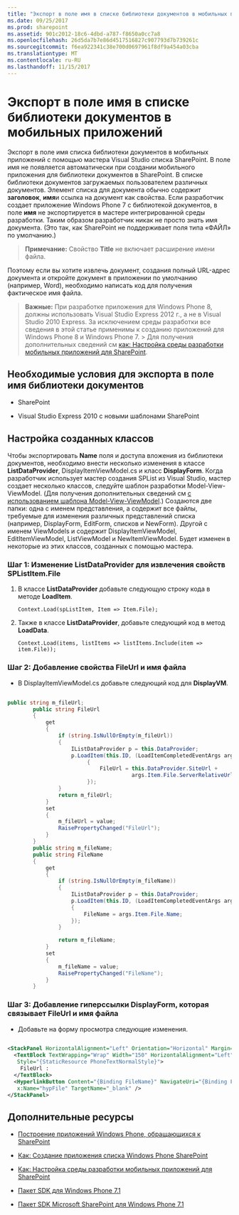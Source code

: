 ```yaml
---
title: "Экспорт в поле имя в списке библиотеки документов в мобильных приложений"
ms.date: 09/25/2017
ms.prod: sharepoint
ms.assetid: 901c2012-18c6-4dbd-a787-f8650a0cc7a8
ms.openlocfilehash: 26d5da7b7e86d4517516827c907793d7b739261c
ms.sourcegitcommit: f6ea922341c38e700d0697961f8df9a454a03cba
ms.translationtype: MT
ms.contentlocale: ru-RU
ms.lasthandoff: 11/15/2017
---
```

# <a name="export-the-name-field-in-a-document-library-list-to-a-mobile-app"></a>Экспорт в поле имя в списке библиотеки документов в мобильных приложений

Экспорт в поле имя списка библиотеки документов в мобильных приложений с помощью мастера Visual Studio списка SharePoint. В поле имя не появляется автоматически при создании мобильного приложения для библиотеки документов в SharePoint.
В списке библиотеки документов загружаемых пользователем различных документов. Элемент списка для документа обычно содержит **заголовок**, **имя**и ссылка на документ как свойства. Если разработчик создает приложение Windows Phone 7 с библиотекой документов, в поле **имя** не экспортируется в мастере интегрированной среды разработки. Таким образом разработчик никак не просто знать имя документа. (Это так, как SharePoint не поддерживает поля типа «ФАЙЛ» по умолчанию.)
  
    
    


> **Примечание:** Свойство **Title** не включает расширение имени файла.
  
    
    


Поэтому если вы хотите извлечь документ, создания полный URL-адрес документа и откройте документ в приложении по умолчанию (например, Word), необходимо написать код для получения фактическое имя файла.
  
    
    


> **Важные:** При разработке приложения для Windows Phone 8, должны использовать Visual Studio Express 2012 г., а не в Visual Studio 2010 Express. За исключением среды разработки все сведения в этой статье применимы к созданию приложений для Windows Phone 8 и Windows Phone 7. > Для получения дополнительных сведений см [как: Настройка среды разработки мобильных приложений для SharePoint](how-to-set-up-an-environment-for-developing-mobile-apps-for-sharepoint.md). 
  
    
    


## <a name="prerequisites-for-exporting-the-name-field-of-a-document-library"></a>Необходимые условия для экспорта в поле имя библиотеки документов


- SharePoint
    
  
- Visual Studio Express 2010 с новыми шаблонами SharePoint
    
  

## <a name="customize-the-generated-classes"></a>Настройка созданных классов
<a name="HowToExportTheNameFieldInADocumentLibraryListToAMobileApp_CustomizeTheGeneratedClases"> </a>

Чтобы экспортировать **Name** поля и доступа вложения из библиотеки документов, необходимо внести несколько изменения в классе **ListDataProvider**, DisplayItemViewModel.cs и класс **DisplayForm**. Когда разработчик использует мастер создания SPList из Visual Studio, мастер создает несколько классов, следуйте шаблон разработки Model-View-ViewModel. (Для получения дополнительных сведений см [с использованием шаблона Model-View-ViewModel](http://msdn.microsoft.com/en-us/library/hh821028.aspx).) Создаются две папки: одна с именем представления, а содержит все файлы, требуемые для изменения различных представлений списка (например, DisplayForm, EditForm, списков и NewForm). Другой с именем ViewModels и содержит DisplayItemViewModel, EditItemViewModel, ListViewModel и NewItemViewModel. Будет изменен в некоторые из этих классов, созданных с помощью мастера.
  
    
    

### <a name="step-1-modify-listdataprovider-to-fetch-splistitemfile-property"></a>Шаг 1: Изменение ListDataProvider для извлечения свойств SPListItem.File


1. В классе **ListDataProvider** добавьте следующую строку кода в методе **LoadItem**.
    
     `Context.Load(spListItem, Item => Item.File);`
    
  
2. Также в классе **ListDataProvider**, добавьте следующий код в метод **LoadData**.
    
     `Context.Load(items, listItems => listItems.Include(item => item.File));`
    
  

### <a name="step-2-add-the-fileurl-and-filename-properties"></a>Шаг 2: Добавление свойства FileUrl и имя файла


- В DisplayItemViewModel.cs добавьте следующий код для **DisplayVM**.
    
```cs
  
public string m_fileUrl;
        public string FileUrl
        {
            get
            {
                if (string.IsNullOrEmpty(m_fileUrl))
                {
                    IListDataProvider p = this.DataProvider;
                    p.LoadItem(this.ID, (LoadItemCompletedEventArgs args) =>
                         {
                             FileUrl = this.DataProvider.SiteUrl + 
                                       args.Item.File.ServerRelativeUrl;
                         });
                }
                return m_fileUrl;
            }
            set
            {
                m_fileUrl = value;
                RaisePropertyChanged("FileUrl");
            }
        }
        public string m_fileName;
        public string FileName
        {
            get
            {
                if (string.IsNullOrEmpty(m_fileName))
                {
                    IListDataProvider p = this.DataProvider;
                    p.LoadItem(this.ID, (LoadItemCompletedEventArgs args) =>
                    {
                        FileName = args.Item.File.Name;
                    });
                }

                return m_fileName;
            }
            set
            {
                m_fileName = value;
                RaisePropertyChanged("FileName");
            }
        }
```


### <a name="step-3-add-a-hyperlink-to-the-displayform-that-binds-to-fileurl-and-filename"></a>Шаг 3: Добавление гиперссылки DisplayForm, которая связывает FileUrl и имя файла


- Добавьте на форму просмотра следующие изменения.
    
```XML
  
<StackPanel HorizontalAlignment="Left" Orientation="Horizontal" Margin="0,5,0,5">
  <TextBlock TextWrapping="Wrap" Width="150" HorizontalAlignment="Left" 
   Style="{StaticResource PhoneTextNormalStyle}">
    FileUrl :
  </TextBlock>
  <HyperlinkButton Content="{Binding FileName}" NavigateUri="{Binding FileUrl}" 
   x:Name="hypFile" TargetName="_blank" />
</StackPanel>

```


## <a name="additional-resources"></a>Дополнительные ресурсы
<a name="SP15StoreSPlist_addlresources"> </a>


-  [Построение приложений Windows Phone, обращающихся к SharePoint](build-windows-phone-apps-that-access-sharepoint.md)
    
  
-  [Как: Создание приложения списка Windows Phone SharePoint](how-to-create-a-windows-phone-sharepoint-list-app.md)
    
  
-  [Как: Настройка среды разработки мобильных приложений для SharePoint](how-to-set-up-an-environment-for-developing-mobile-apps-for-sharepoint.md)
    
  
-  [Пакет SDK для Windows Phone 7.1](http://www.microsoft.com/en-us/download/details.aspx?id=27570)
    
  
-  [Пакет SDK Microsoft SharePoint для Windows Phone 7.1](http://www.microsoft.com/en-us/download/details.aspx?id=30476)
    
  

